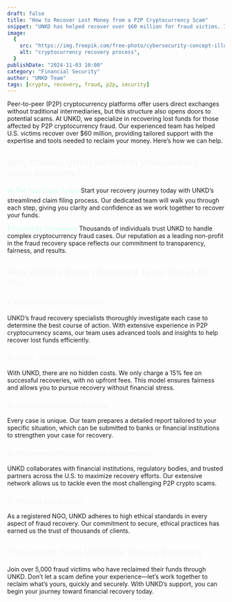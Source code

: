 ```yaml
---
draft: false
title: "How to Recover Lost Money from a P2P Cryptocurrency Scam"
snippet: "UNKD has helped recover over $60 million for fraud victims. If you’ve lost money in a P2P crypto scam, learn how our team can support you on the journey to recovery."
image:
  {
    src: "https://img.freepik.com/free-photo/cybersecurity-concept-illustration_23-2151883584.jpg?&fit=crop&w=430&h=240",
    alt: "cryptocurrency recovery process",
  }
publishDate: "2024-11-03 10:00"
category: "Financial Security"
author: "UNKD Team"
tags: [crypto, recovery, fraud, p2p, security]
---
```


Peer-to-peer (P2P) cryptocurrency platforms offer users direct exchanges without traditional intermediaries, but this structure also opens doors to potential scams. At UNKD, we specialize in recovering lost funds for those affected by P2P cryptocurrency fraud. Our experienced team has helped U.S. victims recover over $60 million, providing tailored support with the expertise and tools needed to reclaim your money. Here’s how we can help.

## <h2 style="color:#f8f8f8">Why Choose UNKD for P2P Cryptocurrency Scam Recovery?</span>

**<span style="color: #defff2">✍️ File Your Claim Today</span>**
Start your recovery journey today with UNKD’s streamlined claim filing process. Our dedicated team will walk you through each step, giving you clarity and confidence as we work together to recover your funds.

**<span style="color: #defff2">💼Trusted by Thousands</span>**
Thousands of individuals trust UNKD to handle complex cryptocurrency fraud cases. Our reputation as a leading non-profit in the fraud recovery space reflects our commitment to transparency, fairness, and results.

## <h2 style="color:#f8f8f8">How UNKD’s Expert Recovery Team Works for You</h2>

### <h3 style="color:#f8f8f8">1. Expert Fraud Investigators</h3>

UNKD’s fraud recovery specialists thoroughly investigate each case to determine the best course of action. With extensive experience in P2P cryptocurrency scams, our team uses advanced tools and insights to help recover lost funds efficiently.

### <h3 style="color:#f8f8f8">2. Clear, Transparent Fees</h3>

With UNKD, there are no hidden costs. We only charge a 15% fee on successful recoveries, with no upfront fees. This model ensures fairness and allows you to pursue recovery without financial stress.

### <h3 style="color:#f8f8f8">3. Personalized Case Reports</h3>

Every case is unique. Our team prepares a detailed report tailored to your specific situation, which can be submitted to banks or financial institutions to strengthen your case for recovery.

### <h3 style="color:#f8f8f8">4. Nationwide Resources and Partnerships</h3>

UNKD collaborates with financial institutions, regulatory bodies, and trusted partners across the U.S. to maximize recovery efforts. Our extensive network allows us to tackle even the most challenging P2P crypto scams.

### <h3 style="color:#f8f8f8">5. Trusted and Secure</h3>

As a registered NGO, UNKD adheres to high ethical standards in every aspect of fraud recovery. Our commitment to secure, ethical practices has earned us the trust of thousands of clients.

## <h2 style="color:#f8f8f8">Thousands Trust UNKD for Secure Recovery</h2>

Join over 5,000 fraud victims who have reclaimed their funds through UNKD. Don’t let a scam define your experience—let’s work together to reclaim what’s yours, quickly and securely. With UNKD’s support, you can begin your journey toward financial recovery today.
